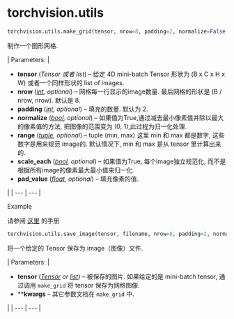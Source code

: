 # torchvision.utils

```py
torchvision.utils.make_grid(tensor, nrow=8, padding=2, normalize=False, range=None, scale_each=False, pad_value=0)
```

制作一个图形网格.

| Parameters: | 

*   **tensor** (_Tensor 或者 list_) – 给定 4D mini-batch Tensor 形状为 (B x C x H x W) 或者一个同样形状的 list of images.
*   **nrow** ([_int_](https://docs.python.org/3/library/functions.html#int "(in Python v3.6)")_,_ _optional_) – 网格每一行显示的image数量. 最后网格的形状是 (B / nrow, nrow). 默认是 8.
*   **padding** ([_int_](https://docs.python.org/3/library/functions.html#int "(in Python v3.6)")_,_ _optional_) – 填充的数量. 默认为 2.
*   **normalize** ([_bool_](https://docs.python.org/3/library/functions.html#bool "(in Python v3.6)")_,_ _optional_) – 如果值为True,通过减去最小像素值并除以最大的像素值的方法, 把图像的范围变为 (0, 1),此过程为归一化处理.
*   **range** ([_tuple_](https://docs.python.org/3/library/stdtypes.html#tuple "(in Python v3.6)")_,_ _optional_) – tuple (min, max) 这里 min 和 max 都是数字, 这些数字是用来规范 image的. 默认情况下, min 和 max 是从 tensor 里计算出来的.
*   **scale_each** ([_bool_](https://docs.python.org/3/library/functions.html#bool "(in Python v3.6)")_,_ _optional_) – 如果值为True, 每个image独立规范化, 而不是根据所有image的像素最大最小值来归一化.
*   **pad_value** ([_float_](https://docs.python.org/3/library/functions.html#float "(in Python v3.6)")_,_ _optional_) – 填充像素的值.

 |
| --- | --- |

Example

请参阅 [这里](https://gist.github.com/anonymous/bf16430f7750c023141c562f3e9f2a91) 的手册

```py
torchvision.utils.save_image(tensor, filename, nrow=8, padding=2, normalize=False, range=None, scale_each=False, pad_value=0)
```

将一个给定的 Tensor 保存为 image（图像）文件.

| Parameters: | 

*   **tensor** ([_Tensor_](../tensors.html#torch.Tensor "torch.Tensor") _or_ [_list_](https://docs.python.org/3/library/stdtypes.html#list "(in Python v3.6)")) – 被保存的图片. 如果给定的是 mini-batch tensor, 通过调用 `make_grid` 将 tensor 保存为网格图像.
*   ****kwargs** – 其它参数文档在 `make_grid` 中.

 |
| --- | --- |